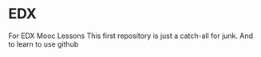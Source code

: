 # EDX
For EDX Mooc Lessons
This first repository is just a catch-all for junk.
And to learn to use github
